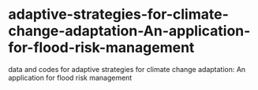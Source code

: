 # adaptive-strategies-for-climate-change-adaptation-An-application-for-flood-risk-management
data and codes for adaptive strategies for climate change adaptation: An application for flood risk management
